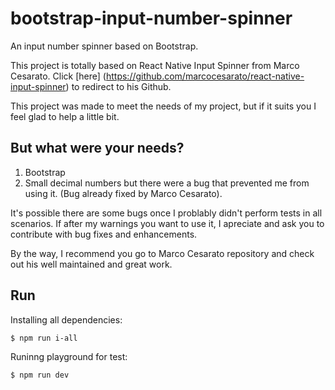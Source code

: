 # bootstrap-input-number-spinner
An input number spinner based on Bootstrap.

This project is totally based on React Native Input Spinner from Marco Cesarato. Click [here] (https://github.com/marcocesarato/react-native-input-spinner) to redirect to his Github. 

This project was made to meet the needs of my project, but if it suits you I feel glad to help a little bit. 

## But what were your needs?
1. Bootstrap
2. Small decimal numbers but there were a bug that prevented me from using it. (Bug already fixed by Marco Cesarato).

It's possible there are some bugs once I problably didn't perform tests in all scenarios. If after my warnings you want to use it, I apreciate and ask you to contribute with bug fixes and enhancements.

By the way, I recommend you go to Marco Cesarato repository and check out his well maintained and great work. 

## Run
Installing all dependencies:
```
$ npm run i-all
```

Runinng playground for test:
```
$ npm run dev
```